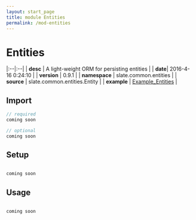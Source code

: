 ```yaml
---
layout: start_page
title: module Entities
permalink: /mod-entities
---
```


# Entities

|:--|:--|
| **desc** | A light-weight ORM for persisting entities | 
| **date**| 2016-4-16 0:24:10 |
| **version** | 0.9.1  |
| **namespace** | slate.common.entities  |
| **source** | slate.common.entities.Entity  |
| **example** | [Example_Entities](https://github.com/code-helix/slatekit/blob/master/src/apps/scala/slate-examples/src/main/scala/slate/examples/Example_Entities.scala) |

## Import
```scala 
// required 
coming soon

// optional 
coming soon

```

## Setup
```scala

coming soon

```

## Usage
```scala

coming soon

```

